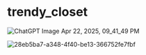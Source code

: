 # trendy_closet


![ChatGPT Image Apr 22, 2025, 09_41_49 PM](https://github.com/user-attachments/assets/f285ae2c-8ed9-441e-a7ac-4781954a95be)



![28eb5ba7-a348-4f40-be13-366752fe7fbf](https://github.com/user-attachments/assets/4760a75f-ed4a-442c-8109-1ed1cb8c0c42)
